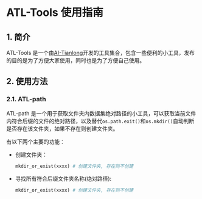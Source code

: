 # ATL-Tools 使用指南
## 1. 简介
ATL-Tools 是一个由[AI-Tianlong](https://github.com/AI-Tianlong)开发的工具集合，包含一些便利的小工具，发布的目的是为了方便大家使用，同时也是为了方便自己使用。
## 2. 使用方法
### 2.1. ATL-path
ATL-path 是一个用于获取文件夹内数据集绝对路径的小工具，可以获取当前文件内符合后缀的文件的绝对路径，以及替代`os.path.exit()`和`os.mkdir()`自动判断是否存在该文件夹，如果不存在则创建文件夹。

有以下两个主要的功能：
- 创建文件夹：
    ```python
    mkdir_or_exist(xxxx) # 创建文件夹, 存在则不创建
    ```
- 寻找所有符合后缀文件夹名称(绝对路径):
    ```python
    mkdir_or_exist(xxxx) # 创建文件夹, 存在则不创建
    ```
